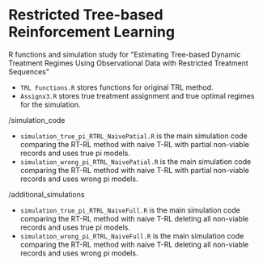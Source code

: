 # Restricted Tree-based Reinforcement Learning

R functions and simulation study for "Estimating Tree-based Dynamic Treatment Regimes Using Observational Data with Restricted Treatment Sequences" 

- `TRL Functions.R` stores functions for original TRL method.
- `Assignx3.R` stores true treatment assignment and true optimal regimes for the simulation.

/simulation_code
  - `simulation_true_pi_RTRL_NaivePatial.R` is the main simulation code comparing the RT-RL method with naive T-RL with partial non-viable records and uses true pi models.
  - `simulation_wrong_pi_RTRL_NaivePatial.R` is the main simulation code comparing the RT-RL method with naive T-RL with partial non-viable records and uses wrong pi models.

/additional_simulations
  - `simulation_true_pi_RTRL_NaiveFull.R` is the main simulation code comparing the RT-RL method with naive T-RL deleting all non-viable records and uses true pi models.
  - `simulation_wrong_pi_RTRL_NaiveFull.R` is the main simulation code comparing the RT-RL method with naive T-RL deleting all non-viable records and uses wrong pi models.
